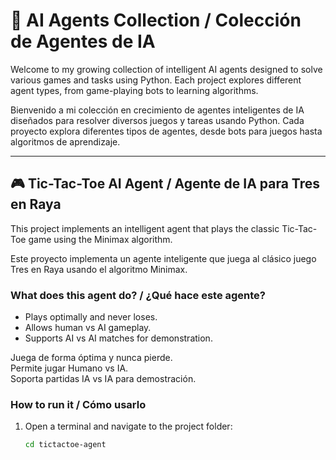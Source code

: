 # 🤖 AI Agents Collection / Colección de Agentes de IA

Welcome to my growing collection of intelligent AI agents designed to solve various games and tasks using Python. Each project explores different agent types, from game-playing bots to learning algorithms.

Bienvenido a mi colección en crecimiento de agentes inteligentes de IA diseñados para resolver diversos juegos y tareas usando Python. Cada proyecto explora diferentes tipos de agentes, desde bots para juegos hasta algoritmos de aprendizaje.

---

## 🎮 Tic-Tac-Toe AI Agent / Agente de IA para Tres en Raya

This project implements an intelligent agent that plays the classic Tic-Tac-Toe game using the Minimax algorithm.

Este proyecto implementa un agente inteligente que juega al clásico juego Tres en Raya usando el algoritmo Minimax.

### What does this agent do? / ¿Qué hace este agente?

- Plays optimally and never loses.  
- Allows human vs AI gameplay.  
- Supports AI vs AI matches for demonstration.

Juega de forma óptima y nunca pierde.  
Permite jugar Humano vs IA.  
Soporta partidas IA vs IA para demostración.

### How to run it / Cómo usarlo

1. Open a terminal and navigate to the project folder:

   ```bash
   cd tictactoe-agent
